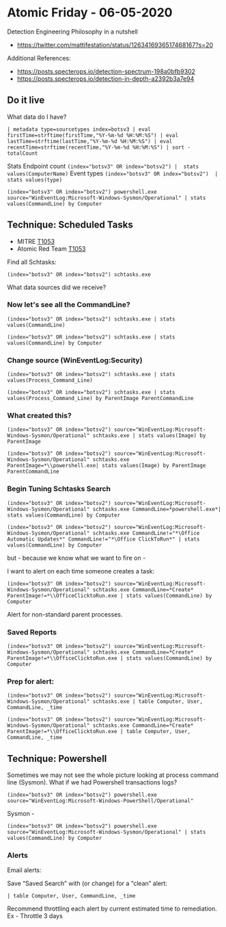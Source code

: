 # Atomic Friday - 06-05-2020

Detection Engineering Philosophy in a nutshell

- https://twitter.com/mattifestation/status/1263416936517468167?s=20

Additional References:
- https://posts.specterops.io/detection-spectrum-198a0bfb9302
- https://posts.specterops.io/detection-in-depth-a2392b3a7e94

## Do it live

What data do I have?

```
| metadata type=sourcetypes index=botsv3 | eval firstTime=strftime(firstTime,"%Y-%m-%d %H:%M:%S") | eval lastTime=strftime(lastTime,"%Y-%m-%d %H:%M:%S") | eval recentTime=strftime(recentTime,"%Y-%m-%d %H:%M:%S") | sort - totalCount
```

Stats
Endpoint count
`(index="botsv3" OR index="botsv2") |  stats values(ComputerName)`
Event types
`(index="botsv3" OR index="botsv2")  |  stats values(type)`


```
(index="botsv3" OR index="botsv2") powershell.exe source="WinEventLog:Microsoft-Windows-Sysmon/Operational" | stats values(CommandLine) by Computer
```


## Technique: Scheduled Tasks
- MITRE [T1053](https://attack.mitre.org/techniques/T1053/)
- Atomic Red Team [T1053](https://github.com/redcanaryco/atomic-red-team/blob/7d07686f600c0fb3bba468c987eb4e4faea83fa9/atomics/T1053/T1053.md)

Find all Schtasks:

`(index="botsv3" OR index="botsv2") schtasks.exe`

What data sources did we receive?


### Now let's see all the CommandLine?

`(index="botsv3" OR index="botsv2") schtasks.exe | stats values(CommandLine)`

`(index="botsv3" OR index="botsv2") schtasks.exe | stats values(CommandLine) by Computer`

### Change source (WinEventLog:Security)
`(index="botsv3" OR index="botsv2") schtasks.exe | stats values(Process_Command_Line)`

`(index="botsv3" OR index="botsv2") schtasks.exe | stats values(Process_Command_Line) by ParentImage ParentCommandLine`

### What created this?

`(index="botsv3" OR index="botsv2") source="WinEventLog:Microsoft-Windows-Sysmon/Operational" schtasks.exe | stats values(Image) by ParentImage`

`(index="botsv3" OR index="botsv2") source="WinEventLog:Microsoft-Windows-Sysmon/Operational" schtasks.exe ParentImage=*\\powershell.exe| stats values(Image) by ParentImage ParentCommandLine`

### Begin Tuning Schtasks Search

`(index="botsv3" OR index="botsv2") source="WinEventLog:Microsoft-Windows-Sysmon/Operational" schtasks.exe CommandLine=*powershell.exe*| stats values(CommandLine) by Computer`

`(index="botsv3" OR index="botsv2") source="WinEventLog:Microsoft-Windows-Sysmon/Operational" schtasks.exe CommandLine!="*\Office Automatic Updates*" CommandLine!="*\Office ClickToRun*" | stats values(CommandLine) by Computer`

but - because we know what we want to fire on - 

I want to alert on each time someone creates a task:

`(index="botsv3" OR index="botsv2") source="WinEventLog:Microsoft-Windows-Sysmon/Operational" schtasks.exe CommandLine=*Create* ParentImage!=*\\OfficeClicktoRun.exe | stats values(CommandLine) by Computer`

Alert for non-standard parent processes.

### Saved Reports

`(index="botsv3" OR index="botsv2") source="WinEventLog:Microsoft-Windows-Sysmon/Operational" schtasks.exe CommandLine=*Create* ParentImage!=*\\OfficeClicktoRun.exe | stats values(CommandLine) by Computer`

### Prep for alert:
`(index="botsv3" OR index="botsv2") source="WinEventLog:Microsoft-Windows-Sysmon/Operational" schtasks.exe | table Computer, User, CommandLine, _time`

`(index="botsv3" OR index="botsv2") source="WinEventLog:Microsoft-Windows-Sysmon/Operational" schtasks.exe CommandLine=*Create* ParentImage!=*\\OfficeClicktoRun.exe | table Computer, User, CommandLine, _time`

## Technique: Powershell

Sometimes we may not see the whole picture looking at process command line (Sysmon). What if we had Powershell transactions logs?

`(index="botsv3" OR index="botsv2") powershell.exe source="WinEventLog:Microsoft-Windows-PowerShell/Operational"`

Sysmon - 

`(index="botsv3" OR index="botsv2") powershell.exe source="WinEventLog:Microsoft-Windows-Sysmon/Operational" | stats values(CommandLine) by Computer`

### Alerts

Email alerts:

Save “Saved Search” with (or change) for a “clean” alert:

`| table Computer, User, CommandLine, _time`

Recommend throttling each alert by current estimated time to remediation.
Ex - Throttle 3 days
